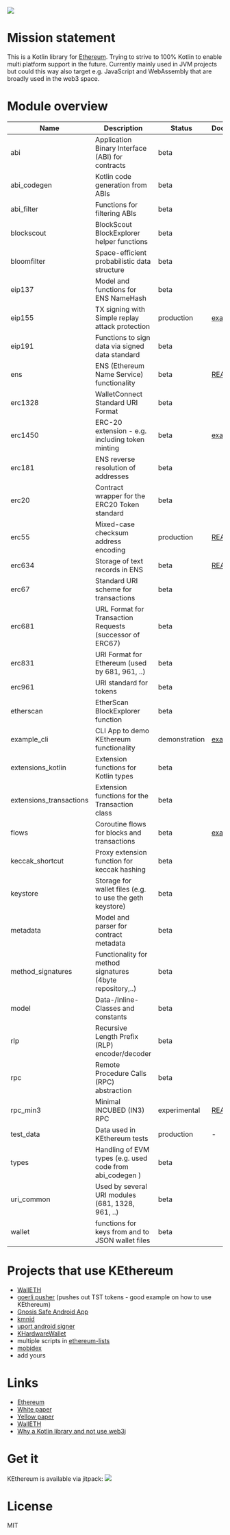 ![](assets/logo_smaller.png)

Mission statement
=================

This is a Kotlin library for [Ethereum](https://ethereum.org). Trying to strive to 100% Kotlin to enable multi platform support in the future. Currently mainly used in JVM projects but could this way also target e.g. JavaScript and WebAssembly that are broadly used in the web3 space.

Module overview
===============

| Name                      | Description                                              | Status         | Documentation |
| ------------------------- | -------------------------------------------------------- | -------------- | ------------- |
| abi                       | Application Binary Interface (ABI) for contracts         | beta           |               |
| abi_codegen               | Kotlin code generation from ABIs                         | beta           |               |
| abi_filter                | Functions for filtering ABIs                             | beta           |               |
| blockscout                | BlockScout BlockExplorer helper functions                | beta           |               |
| bloomfilter               | Space-efficient probabilistic data structure             | beta           |               |
| eip137                    | Model and functions for ENS NameHash                     | beta           |               |
| eip155                    | TX signing with Simple replay attack protection          | production     | [example code](https://github.com/goerli/goerli_pusher/blob/master/src/main/kotlin/net/goerli/pusher/Main.kt)                         |
| eip191                    | Functions to sign data via signed data standard          | beta           |               |
| ens                       | ENS (Ethereum Name Service) functionality                | beta           | [README](https://github.com/komputing/KEthereum/blob/master/ens/README.md)                                                      |
| erc1328                   | WalletConnect Standard URI Format                        | beta           |               |
| erc1450                   | ERC-20 extension - e.g. including token minting          | beta           | [example code](https://github.com/goerli/goerli_pusher/blob/master/src/main/kotlin/net/goerli/pusher/Main.kt)                         |
| erc181                    | ENS reverse resolution of addresses                      | beta           |               |
| erc20                     | Contract wrapper for the ERC20 Token standard            | beta           |               |
| erc55                     | Mixed-case checksum address encoding                     | production     | [README](https://github.com/komputing/KEthereum/blob/master/erc55/README.md)                                                    |
| erc634                    | Storage of text records in ENS                           | beta           | [README](https://github.com/komputing/KEthereum/blob/master/erc634/README.md)                                                   |
| erc67                     | Standard URI scheme for transactions                     | beta           |               |
| erc681                    | URL Format for Transaction Requests (successor of ERC67) | beta           |               |
| erc831                    | URI Format for Ethereum (used by 681, 961, ..)           | beta           |               |
| erc961                    | URI standard for tokens                                  | beta           |               |
| etherscan                 | EtherScan BlockExplorer function                         | beta           |               |
| example_cli               | CLI App to demo KEthereum functionality                  | demonstration  | [example code](https://github.com/komputing/KEthereum/blob/master/example_cli/src/main/kotlin/org/kethereum/example_cli/ExampleCLI.kt)|
| extensions_kotlin         | Extension functions for Kotlin types                     | beta           |               |
| extensions_transactions   | Extension functions for the Transaction class            | beta           |               |
| flows                     | Coroutine flows for blocks and transactions              | beta           | [example code](https://github.com/komputing/KEthereum/blob/master/example_cli/src/main/kotlin/org/kethereum/example_cli/ExampleCLI.kt)|
| keccak_shortcut           | Proxy extension function for keccak hashing              | beta           |               |
| keystore                  | Storage for wallet files (e.g. to use the geth keystore) | beta           |               |
| metadata                  | Model and parser for contract metadata                   | beta           |               |
| method_signatures         | Functionality for method signatures (4byte repository,..)| beta           |               |
| model                     | Data-/Inline-Classes and constants                       | beta           |               |
| rlp                       | Recursive Length Prefix (RLP) encoder/decoder            | beta           |               |
| rpc                       | Remote Procedure Calls (RPC) abstraction                 | beta           |               |
| rpc_min3                  | Minimal INCUBED (IN3) RPC                                | experimental   | [README](https://github.com/komputing/KEthereum/blob/master/rpc_min3/README.md)                                                 |
| test_data                 | Data used in KEthereum tests                             | production     | -             |
| types                     | Handling of EVM types (e.g. used code from abi_codegen ) | beta           |               |
| uri_common                | Used by several URI modules (681, 1328, 961, ..)         | beta           |               |
| wallet                    | functions for keys from and to JSON wallet files         | beta           |               |

Projects that use KEthereum
===========================

 * [WallETH](https://walleth.org)
 * [goerli pusher](https://github.com/walleth/goerli_pusher) (pushes out TST tokens - good example on how to use KEthereum)
 * [Gnosis Safe Android App](https://github.com/gnosis/safe-android)
 * [kmnid](https://github.com/uport-project/kmnid)
 * [uport android signer](https://github.com/uport-project/uport-android-signer)
 * [KHardwareWallet](https://github.com/walleth/KHardWareWallet)
 * multiple scripts in [ethereum-lists](https://github.com/ethereum-lists)
 * [mobidex](https://github.com/sigillabs/mobidex)
 * add yours

Links
=====

* [Ethereum](https://ethereum.org/)
* [White paper](https://github.com/ethereum/wiki/wiki/White-Paper)
* [Yellow paper](https://github.com/ethereum/yellowpaper)
* [WallETH](https://walleth.org)
* [Why a Kotlin library and not use web3j](https://github.com/web3j/web3j/issues/124#issuecomment-313088274)

Get it
======

KEthereum is available via jitpack:
[![](https://jitpack.io/v/komputing/kethereum.svg)](https://jitpack.io/#komputing/kethereum)

License
=======

MIT
